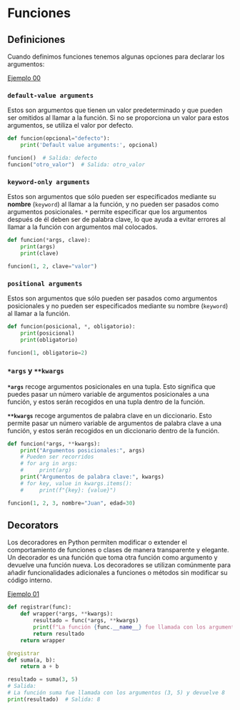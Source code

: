 # Funciones

## Definiciones
Cuando definimos funciones tenemos algunas opciones para declarar los argumentos:

[Ejemplo 00](00-example.py)
### `default-value arguments`
Estos son argumentos que tienen un valor predeterminado y que pueden ser omitidos al llamar a la función. Si no se proporciona un valor para estos argumentos, se utiliza el valor por defecto.
``` Python
def funcion(opcional="defecto"):
    print('Default value arguments:', opcional)

funcion()  # Salida: defecto
funcion("otro_valor")  # Salida: otro_valor
```

### `keyword-only arguments`
Estos son argumentos que sólo pueden ser especificados mediante su **nombre** (`keyword`) al llamar a la función, y no pueden ser pasados como argumentos posicionales. `*` permite especificar que los argumentos después de él deben ser de palabra clave, lo que ayuda a evitar errores al llamar a la función con argumentos mal colocados.
``` Python
def funcion(*args, clave):
    print(args)
    print(clave)

funcion(1, 2, clave="valor")
```

### `positional arguments`
Estos son argumentos que sólo pueden ser pasados como argumentos posicionales y no pueden ser especificados mediante su nombre (`keyword`) al llamar a la función.
``` Python
def funcion(posicional, *, obligatorio):
    print(posicional)
    print(obligatorio)

funcion(1, obligatorio=2)
```

### `*args` y `**kwargs`
**`*args`** recoge argumentos posicionales en una tupla. Esto significa que puedes pasar un número variable de argumentos posicionales a una función, y estos serán recogidos en una tupla dentro de la función.

**`**kwargs`** recoge argumentos de palabra clave en un diccionario. Esto permite pasar un número variable de argumentos de palabra clave a una función, y estos serán recogidos en un diccionario dentro de la función.

``` Python
def funcion(*args, **kwargs):
    print("Argumentos posicionales:", args)
    # Pueden ser recorridos
    # for arg in args:
    #     print(arg)
    print("Argumentos de palabra clave:", kwargs)
    # for key, value in kwargs.items():
    #     print(f"{key}: {value}")

funcion(1, 2, 3, nombre="Juan", edad=30)
```

## Decorators
Los decoradores en Python permiten modificar o extender el comportamiento de funciones o clases de manera transparente y elegante. Un decorador es una función que toma otra función como argumento y devuelve una función nueva. Los decoradores se utilizan comúnmente para añadir funcionalidades adicionales a funciones o métodos sin modificar su código interno.

[Ejemplo 01](01-example.py)
``` Python
def registrar(func):
    def wrapper(*args, **kwargs):
        resultado = func(*args, **kwargs)
        print(f"La función {func.__name__} fue llamada con los argumentos {args} y devuelve {resultado}")
        return resultado
    return wrapper

@registrar
def suma(a, b):
    return a + b

resultado = suma(3, 5)
# Salida:
# La función suma fue llamada con los argumentos (3, 5) y devuelve 8
print(resultado)  # Salida: 8
```
